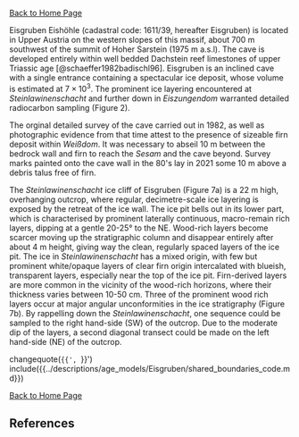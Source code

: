 [Back to Home Page](https://tr1813.github.io/ancient-ice-in-austria/descriptions/index.html)

Eisgruben Eishöhle (cadastral code: 1611/39, hereafter Eisgruben) is located in Upper Austria on the western slopes of this massif, about 700 m southwest of the summit of Hoher Sarstein (1975 m a.s.l).
The cave is developed entirely within well bedded Dachstein reef limestones of upper Triassic age [@schaeffer1982badischl96].
Eisgruben is an inclined cave with a single entrance containing a spectacular ice deposit, whose volume is estimated at $7 \times 10 ^3$.
The prominent ice layering encountered at *Steinlawinenschacht* and further down in *Eiszungendom* warranted detailed radiocarbon sampling (Figure 2).

The orginal detailed survey of the cave carried out in 1982, as well as photographic evidence from that time attest to the presence of sizeable firn deposit within *Weißdom*.
It was necessary to abseil 10 m between the bedrock wall and firn to reach the *Sesam* and the cave beyond.
Survey marks painted onto the cave wall in the 80's lay in 2021 some 10 m above a debris talus free of firn.


The _Steinlawinenschacht_ ice cliff of Eisgruben (Figure 7a) is a 22 m high, overhanging outcrop, where regular, decimetre-scale ice layering is exposed by the retreat of the ice wall.
The ice pit bells out in its lower part, which is characterised by prominent laterally continuous, macro-remain rich layers, dipping at a gentle 20-25° to the NE. 
Wood-rich layers become scarcer moving up the stratigraphic column and disappear entirely after about 4 m height, giving way the clean, regularly spaced layers of the ice pit.
The ice in _Steinlawinenschacht_ has a mixed origin, with few but prominent white/opaque layers of clear firn origin intercalated with blueish, transparent layers, especially near the top of the ice pit. 
Firn-derived layers are more common in the vicinity of the wood-rich horizons, where their thickness varies between 10-50 cm.
Three of the prominent wood rich layers occur at major angular unconformities in the ice stratigraphy (Figure 7b).
By rappelling down the _Steinlawinenschacht_, one sequence could be sampled to the right hand-side (SW) of the outcrop. 
Due to the moderate dip of the layers, a second diagonal transect could be made on the left hand-side (NE) of the outcrop. 

changequote(`{{', `}}')
include({{../descriptions/age_models/Eisgruben/shared_boundaries_code.md}})


[Back to Home Page](https://tr1813.github.io/ancient-ice-in-austria/descriptions/index.html)

## References
